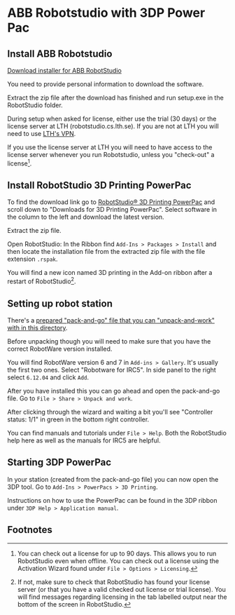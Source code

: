 # ABB Robotstudio with 3DP Power Pac

## Install ABB Robotstudio

[Download installer for ABB RobotStudio](https://new.abb.com/products/robotics/robotstudio)

You need to provide personal information to download the software.

Extract the zip file after the download has finished and run setup.exe in the
RobotStudio folder.

During setup when asked for license, either use the trial (30 days) or the
license server at LTH (robotstudio.cs.lth.se). If you are not at LTH you will
need to use [LTH's
VPN](https://luservicedesk.service-now.com/support_en?id=kb_article_en&sys_id=3fcba671db7c6c506452cd4d0b96198c).

If you use the license server at LTH you will need to have access to the license
server whenever you run Robotstudio, unless you "check-out" a license[^footnote-robotstudio-check-out].

## Install RobotStudio 3D Printing PowerPac

To find the download link go to [RobotStudio® 3D Printing
PowerPac](https://new.abb.com/products/robotics/application-software/3d-printing-powerpac)
and scroll down to "Downloads for 3D Printing PowerPac". Select software in the
column to the left and download the latest version.

Extract the zip file.

Open RobotStudio: In the Ribbon find `Add-Ins > Packages > Install` and then
locate the installation file from the extracted zip file with the file extension `.rspak`.

You will find a new icon named 3D printing in the Add-on ribbon after a restart of RobotStudio[^footnote-find-3dp-button].

## Setting up robot station

There's a [prepared "pack-and-go" file that you can "unpack-and-work" with in
this directory](./V_LTH2400_RW612.rspag).

Before unpacking though you will need to make sure that you have the correct
RobotWare version installed.

You will find RobotWare version 6 and 7 in `Add-ins > Gallery`. It's usually the
first two ones. Select "Robotware for IRC5". In side panel to the right select
`6.12.04` and click `Add`.

After you have installed this you can go ahead and open the pack-and-go file. Go
to `File > Share > Unpack and work`.

After clicking through the wizard and waiting a bit you'll see "Controller
status: 1/1" in green in the bottom right controller.

You can find manuals and tutorials under `File > Help`. Both the RobotStudio
help here as well as the manuals for IRC5 are helpful.

## Starting 3DP PowerPac

In your station (created from the pack-and-go file) you can now open the 3DP
tool. Go to `Add-Ins > PowerPacs > 3D Printing`.

Instructions on how to use the PowerPac can be found in the 3DP ribbon under
`3DP Help > Application manual`.

## Footnotes

[^footnote-robotstudio-check-out]:
    You can check out a license for up to 90
    days. This allows you to run RobotStudio even when offline. You can check
    out a license using the Activation Wizard found under `File > Options > Licensing`.

[^footnote-find-3dp-button]:
    If not, make sure to check that RobotStudio has
    found your license server (or that you have a valid checked out license or
    trial license). You will find messages regarding licensing in the tab labelled output near the bottom of the screen in RobotStudio.
